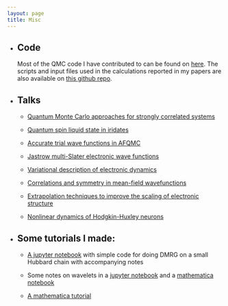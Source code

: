 ```yaml
---
layout: page
title: Misc
---
```


* ## Code

     Most of the QMC code I have contributed to can be found on [here](https://github.com/sanshar/VMC/tree/master). The scripts and input files used in the calculations reported in my papers are also available on [this github repo](https://github.com/Sharma-Group/Paper-Calculations).

* ## Talks

   * [Quantum Monte Carlo approaches for strongly correlated systems](https://slides.com/ankitmahajan/afqmc_trials/fullscreen)
   
   * [Quantum spin liquid state in iridates](https://slides.com/ankitmahajan/spin-liquid-state-in/fullscreen)

   * [Accurate trial wave functions in AFQMC](https://slides.com/ankitmahajan/deck-8df395/fullscreen)

   * [Jastrow multi-Slater electronic wave functions](https://slides.com/ankitmahajan/deck-a61044/fullscreen)

   * [Variational description of electronic dynamics](https://slides.com/ankitmahajan/variational-description-of-electron-dynamics/fullscreen)

   * [Correlations and symmetry in mean-field wavefunctions](https://slides.com/ankitmahajan/deck/fullscreen)

   * [Extrapolation techniques to improve the scaling of electronic structure](/assets/msp_presentation2.pdf)

   * [Nonlinear dynamics of Hodgkin-Huxley neurons](/assets/slp_presentation.pdf)

* ## Some tutorials I made:

   * [A jupyter notebook](https://github.com/Sharma-Group/onboarding/blob/master/tutorials/hubbard_dmrg/hubbard_dmrg.ipynb) with simple code for doing DMRG on a small Hubbard chain with accompanying notes 

   * Some notes on wavelets in a [jupyter notebook](https://github.com/jamesETsmith/SharmaGroup/blob/master/groupmeetings_and_notes/wavelets/wavelets.ipynb) and a [mathematica notebook](https://github.com/jamesETsmith/SharmaGroup/blob/master/groupmeetings_and_notes/wavelets/wavelets.nb)

   * [A mathematica tutorial](https://github.com/jamesETsmith/SharmaGroup/blob/master/groupmeetings_and_notes/mathematicaTutorial/mathematicaTutorial.nb)

